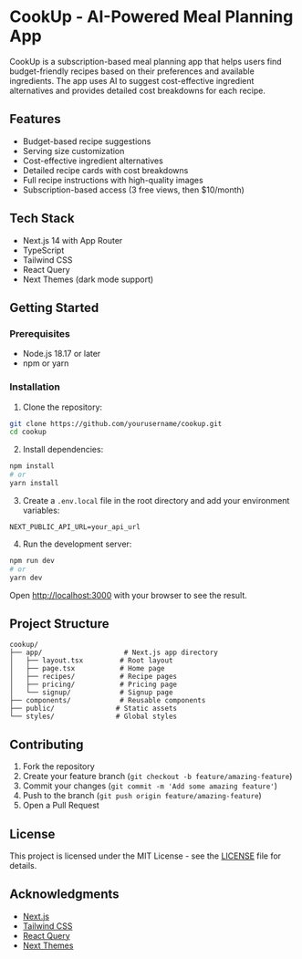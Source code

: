 # CookUp - AI-Powered Meal Planning App

CookUp is a subscription-based meal planning app that helps users find budget-friendly recipes based on their preferences and available ingredients. The app uses AI to suggest cost-effective ingredient alternatives and provides detailed cost breakdowns for each recipe.

## Features

- Budget-based recipe suggestions
- Serving size customization
- Cost-effective ingredient alternatives
- Detailed recipe cards with cost breakdowns
- Full recipe instructions with high-quality images
- Subscription-based access (3 free views, then $10/month)

## Tech Stack

- Next.js 14 with App Router
- TypeScript
- Tailwind CSS
- React Query
- Next Themes (dark mode support)

## Getting Started

### Prerequisites

- Node.js 18.17 or later
- npm or yarn

### Installation

1. Clone the repository:

```bash
git clone https://github.com/yourusername/cookup.git
cd cookup
```

2. Install dependencies:

```bash
npm install
# or
yarn install
```

3. Create a `.env.local` file in the root directory and add your environment variables:

```env
NEXT_PUBLIC_API_URL=your_api_url
```

4. Run the development server:

```bash
npm run dev
# or
yarn dev
```

Open [http://localhost:3000](http://localhost:3000) with your browser to see the result.

## Project Structure

```
cookup/
├── app/                    # Next.js app directory
│   ├── layout.tsx         # Root layout
│   ├── page.tsx           # Home page
│   ├── recipes/           # Recipe pages
│   ├── pricing/           # Pricing page
│   └── signup/            # Signup page
├── components/            # Reusable components
├── public/               # Static assets
└── styles/               # Global styles
```

## Contributing

1. Fork the repository
2. Create your feature branch (`git checkout -b feature/amazing-feature`)
3. Commit your changes (`git commit -m 'Add some amazing feature'`)
4. Push to the branch (`git push origin feature/amazing-feature`)
5. Open a Pull Request

## License

This project is licensed under the MIT License - see the [LICENSE](LICENSE) file for details.

## Acknowledgments

- [Next.js](https://nextjs.org/)
- [Tailwind CSS](https://tailwindcss.com/)
- [React Query](https://tanstack.com/query/latest)
- [Next Themes](https://github.com/pacocoursey/next-themes)
